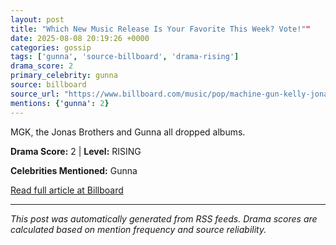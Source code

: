 ```yaml
---
layout: post
title: "Which New Music Release Is Your Favorite This Week? Vote!""
date: 2025-08-08 20:19:26 +0000
categories: gossip
tags: ['gunna', 'source-billboard', 'drama-rising']
drama_score: 2
primary_celebrity: gunna
source: billboard
source_url: "https://www.billboard.com/music/pop/machine-gun-kelly-jonas-brothers-best-new-music-poll-1236039901/""
mentions: {'gunna': 2}
---
```


MGK, the Jonas Brothers and Gunna all dropped albums.

**Drama Score:** 2 | **Level:** RISING

**Celebrities Mentioned:** Gunna

[Read full article at Billboard](https://www.billboard.com/music/pop/machine-gun-kelly-jonas-brothers-best-new-music-poll-1236039901/)

---
*This post was automatically generated from RSS feeds. Drama scores are calculated based on mention frequency and source reliability.*
